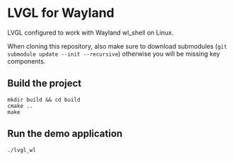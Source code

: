 # LVGL for Wayland

LVGL configured to work with Wayland wl_shell on Linux.

When cloning this repository, also make sure to download submodules (`git submodule update --init --recursive`) otherwise you will be missing key components.

## Build the project

```
mkdir build && cd build
cmake ..
make
```

## Run the demo application

```
./lvgl_wl
```
